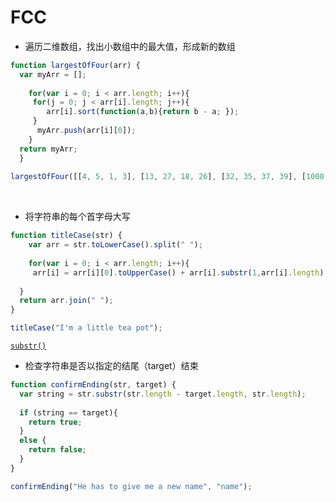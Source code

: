 FCC
===
* 遍历二维数组，找出小数组中的最大值，形成新的数组
```javascript
function largestOfFour(arr) {
  var myArr = [];
  
    for(var i = 0; i < arr.length; i++){
     for(j = 0; j < arr[i].length; j++){
        arr[i].sort(function(a,b){return b - a; });
     }
      myArr.push(arr[i][0]);
    }
  return myArr;
  }
  
largestOfFour([[4, 5, 1, 3], [13, 27, 18, 26], [32, 35, 37, 39], [1000, 1001, 857, 1]]);
```
  
  
* 将字符串的每个首字母大写
```javascript
function titleCase(str) {
    var arr = str.toLowerCase().split(" ");
    
    for(var i = 0; i < arr.length; i++){
     arr[i] = arr[i][0].toUpperCase() + arr[i].substr(1,arr[i].length); 
                
  }
  return arr.join(" ");
}

titleCase("I'm a little tea pot");
```
[`substr()`](https://developer.mozilla.org/zh-CN/docs/Web/JavaScript/Reference/Global_Objects/String/substr)

* 检查字符串是否以指定的结尾（target）结束
```javascript
function confirmEnding(str, target) {
  var string = str.substr(str.length - target.length, str.length);
  
  if (string == target){
    return true;
  }
  else {
    return false;
  }
}

confirmEnding("He has to give me a new name", "name");
```
